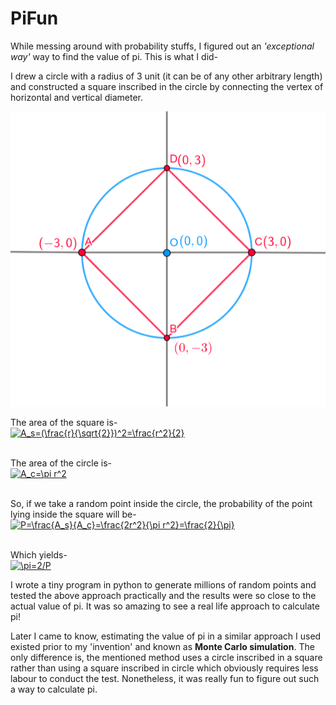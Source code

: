 # PiFun
While messing around with probability stuffs, I figured out an *'exceptional way'* way to find the value of pi. This is what I did-

I drew a circle with a radius of 3 unit (it can be of any other arbitrary length) and constructed a square inscribed in the circle by connecting the vertex of horizontal and vertical diameter.

![Square inscribed in circle](https://github.com/shahriarabdullah/PiFun/blob/master/fig_final.PNG)

The area of the square is-<br/>
<a href="http://www.codecogs.com/eqnedit.php?latex=A_s=(\frac{r}{\sqrt{2}})^2=\frac{r^2}{2}" target="_blank"><img src="http://latex.codecogs.com/gif.latex?A_s=(\sqrt{2}r)^2=2r^2" title="A_s=(\frac{r}{\sqrt{2}})^2=\frac{r^2}{2}" /></a>

<br/>The area of the circle is-<br/>
<a href="http://www.codecogs.com/eqnedit.php?latex=A_c=\pi&space;r^2" target="_blank"><img src="http://latex.codecogs.com/gif.latex?A_c=\pi&space;r^2" title="A_c=\pi r^2" /></a>

<br/>So, if we take a random point inside the circle, the probability of the point lying inside the square will be-<br/>
<a href="http://www.codecogs.com/eqnedit.php?latex=P=\frac{A_s}{A_c}=\frac{r^2/2}{\pi&space;r^2}=\frac{1}{2\pi}" target="_blank"><img src="http://latex.codecogs.com/gif.latex?P=\frac{A_s}{A_c}=\frac{2r^2}{\pi r^2}{\pi&space;r^2}=\frac{2}{\pi}" title="P=\frac{A_s}{A_c}=\frac{2r^2}{\pi r^2}=\frac{2}{\pi}" /></a>

<br/>Which yields-<br/>
<a href="http://www.codecogs.com/eqnedit.php?latex=\pi=2/P" target="_blank"><img src="http://latex.codecogs.com/gif.latex?\pi=2/P" title="\pi=2/P" /></a>
<br/>

I wrote a tiny program in python to generate millions of random points and tested the above approach practically and the results were so close to the actual value of pi. It was so amazing to see a real life approach to calculate pi!

Later I came to know, estimating the value of pi in a similar approach I used existed prior to my 'invention' and known as **Monte Carlo simulation**. The only difference is, the mentioned method uses a circle inscribed in a square rather than using a square inscribed in circle which obviously requires less labour to conduct the test. Nonetheless, it was really fun to figure out such a way to calculate pi.
